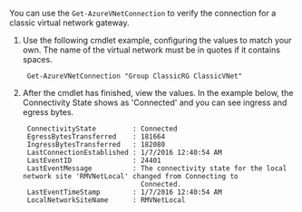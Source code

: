 You can use the `Get-AzureVNetConnection` to verify the connection for a classic virtual network gateway. 

1. Use the following cmdlet example, configuring the values to match your own. The name of the virtual network must be in quotes if it contains spaces.

        Get-AzureVNetConnection "Group ClassicRG ClassicVNet"
2. After the cmdlet has finished, view the values. In the example below, the Connectivity State shows as 'Connected' and you can see ingress and egress bytes.

        ConnectivityState         : Connected
        EgressBytesTransferred    : 181664
        IngressBytesTransferred   : 182080
        LastConnectionEstablished : 1/7/2016 12:40:54 AM
        LastEventID               : 24401
        LastEventMessage          : The connectivity state for the local network site 'RMVNetLocal' changed from Connecting to
                                    Connected.
        LastEventTimeStamp        : 1/7/2016 12:40:54 AM
        LocalNetworkSiteName      : RMVNetLocal